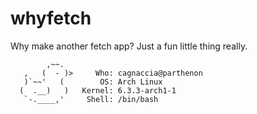 # whyfetch
Why make another fetch app? Just a fun little thing really.

```
        ,~~.
   ,   (  - )>     Who: cagnaccia@parthenon
   )`~~'   (        OS: Arch Linux
  (  .__)   )   Kernel: 6.3.3-arch1-1
   `-.____,'     Shell: /bin/bash

```
